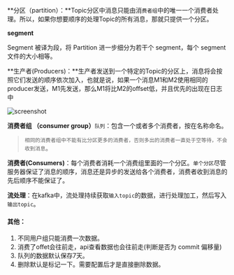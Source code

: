 



**分区（partition）：**Topic分区中消息只能由消`费者组`中的唯一一个消费者处理。所以，如果你想要顺序的处理Topic的所有消息，那就只提供一个分区。

**segment**

Segment 被译为段，将 Partition 进一步细分为若干个 segment，每个 segment 文件的大小相等。

**生产者(Producers)：**生产者发送到一个特定的Topic的分区上，消息将会按照它们发送的顺序依次加入，也就是说，如果一个消息M1和M2使用相同的producer发送，M1先发送，那么M1将比M2的offset低，并且优先的出现在日志中

![screenshot](https://i.loli.net/2019/06/13/5d023528e574f48050.jpg)

**消费者组 （consumer group）**`队列`：包含一个或者多个消费者，按在名称命名。

> `相同的消费者组中不能有比分区更多的消费者，否则多出的消费者一直处于空等待，不会收到消息`。

**消费者(Consumers)**：每个消费者消耗一个消费组里面的一个分区。`单个分区`尽管服务器保证了消息的顺序，消息还是异步的发送给各个消费者，消费者收到消息的先后顺序不能保证了。

**流处理**：在kafka中，流处理持续获取`输入topic`的数据，进行处理加工，然后写入`输出topic`。



#### 其他：

1. 不同用户组只能消费一次数据。
2. 消费了offet会往前走，api查看数据也会往前走(判断是否为 commit 偏移量)
3. 队列的数据默认保存7天。
4. 删除默认是标记一下。需要配置后才是直接删除数据。